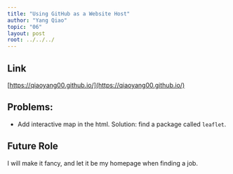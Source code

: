 ```yaml
---
title: "Using GitHub as a Website Host"
author: "Yang Qiao"
topic: "06"
layout: post
root: ../../../
---
```


## Link
[https://qiaoyang00.github.io/](https://qiaoyang00.github.io/)

## Problems:
- Add interactive map in the html. Solution: find a package called `leaflet`.

## Future Role
I will make it fancy, and let it be my homepage when finding a job.

